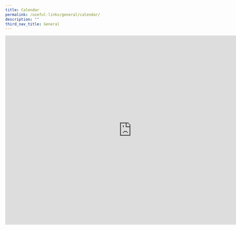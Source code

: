 ```yaml
---
title: Calendar
permalink: /useful-links/general/calendar/
description: ""
third_nav_title: General
---
```

<iframe src="https://calendar.google.com/calendar/embed?src=k3ahgm3jeafo2s1cvq0ebj9594%40group.calendar.google.com&ctz=Asia%2FSingapore" style="border: 0" width="800" height="600" frameborder="0" scrolling="no"></iframe>
